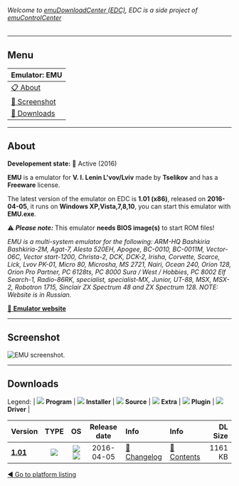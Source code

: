 ###### Welcome to [emuDownloadCenter (EDC)](https://github.com/PhoenixInteractiveNL/emuDownloadCenter/wiki/), EDC is a side project of [emuControlCenter](https://github.com/PhoenixInteractiveNL/emuControlCenter/wiki/)
***
## Menu
| **Emulator: EMU** |
|:---------|
| [:clipboard: About](#about) |
| [:sunrise: Screenshot](#screen) |
| [:floppy_disk: Downloads](#downloads) |
***
## About
**Developement state:** :large_blue_circle: Active (2016)

**EMU** is a emulator for **V. I. Lenin L'vov/Lviv** made by **Tselikov** and has a **Freeware** license.

The latest version of the emulator on EDC is **1.01 (x86)**, released on **2016-04-05**, it runs on **Windows XP,Vista,7,8,10**, you can start this emulator with **EMU.exe**.

:warning: _**Please note:**_ This emulator **needs BIOS image(s)** to start ROM files!

_EMU is a multi-system emulator for the following: ARM-HQ Bashkiria Bashkiria-2M, Agat-7, Alesta 520EH, Apogee, BC-0010, BC-0011M, Vector-06C, Vector start-1200, Christa-2, DCK, DCK-2, Irisha, Corvette, Scarce, Lick, Lvov PK-01, Micro 80, Microsha, MS 2721, Nairi, Ocean 240, Orion 128, Orion Pro Partner, PC 6128ts, PC 8000 Sura / West / Hobbies, PC 8002 Elf Search-1, Radio-86RK, specialist, specialist-MX, Junior, UT-88, MSX, MSX-2, Robotron 1715, Sinclair ZX Spectrum 48 and ZX Spectrum 128. NOTE: Website is in Russian._

[:link: **Emulator website**](http://bashkiria-2m.narod.ru/)
***
## Screenshot
![](https://raw.githubusercontent.com/PhoenixInteractiveNL/emuDownloadCenter/master/hooks/emu/emulator_screen_01.jpg "EMU screenshot.")
***
## Downloads
Legend:
| ![](https://raw.githubusercontent.com/wiki/PhoenixInteractiveNL/emuDownloadCenter/images_misc/icon_program_24.png) **Program** | 
![](https://raw.githubusercontent.com/wiki/PhoenixInteractiveNL/emuDownloadCenter/images_misc/icon_installer_24.png) **Installer** | 
![](https://raw.githubusercontent.com/wiki/PhoenixInteractiveNL/emuDownloadCenter/images_misc/icon_source_code_24.png) **Source** | 
![](https://raw.githubusercontent.com/wiki/PhoenixInteractiveNL/emuDownloadCenter/images_misc/icon_extra_24.png) **Extra** | 
![](https://raw.githubusercontent.com/wiki/PhoenixInteractiveNL/emuDownloadCenter/images_misc/icon_plugin_24.png) **Plugin** | 
![](https://raw.githubusercontent.com/wiki/PhoenixInteractiveNL/emuDownloadCenter/images_misc/icon_driver_24.png) **Driver** | 


| Version  | TYPE | OS | Release date  | Info       | Info       | DL Size    |
|:---------|:----:|:--:|:-------------:|:-----------|:-----------|-----------:|
| [**1.01**](https://github.com/PhoenixInteractiveNL/edc-repo0005/raw/master/emu/1.01.7z) | ![](https://raw.githubusercontent.com/wiki/PhoenixInteractiveNL/emuDownloadCenter/images_misc/icon_program_24.png) | ![](https://raw.githubusercontent.com/wiki/PhoenixInteractiveNL/emuDownloadCenter/images_misc/logo_windows_24.png)![](https://raw.githubusercontent.com/wiki/PhoenixInteractiveNL/emuDownloadCenter/images_misc/icon_32-bit_24.png) | 2016-04-05 | [:page_facing_up: Changelog](https://github.com/PhoenixInteractiveNL/edc-repo0005/blob/master/emu/1.01_changelog.txt) | [:mag_right: Contents](https://github.com/PhoenixInteractiveNL/edc-repo0005/blob/master/emu/1.01_contents.txt) | 1161 KB |

[:arrow_backward: Go to platform listing](https://github.com/PhoenixInteractiveNL/emuDownloadCenter/wiki/EDC-Platform-List)
